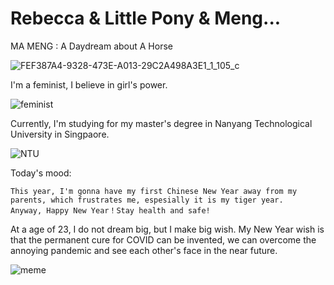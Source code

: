 # Rebecca & Little Pony & Meng...

MA MENG : A Daydream about A Horse

![FEF387A4-9328-473E-A013-29C2A498A3E1_1_105_c](https://user-images.githubusercontent.com/97417416/151339972-60a1761b-2882-4b81-b0bc-50193d2e5ec8.jpeg)

I'm a feminist, I believe in girl's power.

![feminist](https://user-images.githubusercontent.com/97417416/151649915-7e98a631-ac77-40e6-9f68-4c1a318e7c07.JPG)

Currently, I'm studying for my master's degree in Nanyang Technological University in Singpaore.

![NTU](https://user-images.githubusercontent.com/97417416/151649943-5aa3b204-9b8f-4b2c-afc5-901dd3a98021.jpeg)

Today's mood: 
    
    This year, I'm gonna have my first Chinese New Year away from my parents, which frustrates me, espesially it is my tiger year.
    Anyway, Happy New Year！Stay health and safe!
    

At a age of 23, I do not dream big, but I make big wish.
My New Year wish is that the permanent cure for COVID can be invented, we can overcome the annoying pandemic and see each other's face in the near future.

![meme](https://user-images.githubusercontent.com/97417416/151649952-dd6d0e40-3524-4d77-9df0-15e2a2dd85fb.JPG)


